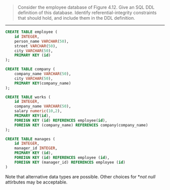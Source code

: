 > Consider the employee database of Figure 4.12. Give an SQL DDL definition of 
> this database. Identify referential-integrity constraints that should hold, and 
> include them in the DDL definition. 

--------------------------------

```sql
CREATE TABLE employee ( 
    id INTEGER,
    person_name VARCHAR(50),
    street VARCHAR(50),
    city VARCHAR(50),
    PRIMARY KEY (id)
);

CREATE TABLE company ( 
    company_name VARCHAR(50),
    city VARCHAR(50),
    PRIMARY KEY(company_name)
);

CREATE TABLE works (
    id INTEGER,
    company_name VARCHAR(50),
    salary numeric(10,2),
    PRIMARY KEY(id),
    FOREIGN KEY (id) REFERENCES employee(id),
    FOREIGN KEY (company_name) REFERENCES company(company_name)
);

CREATE TABLE manages ( 
    id INTEGER,
    manager_id INTEGER, 
    PRIMARY KEY (id), 
    FOREIGN KEY (id) REFERENCES employee (id), 
    FOREIGN KEY (manager_id) REFERENCES employee (id)
)
```

Note that alternative data types are possible. Other choices for **not null* attirbutes
may be acceptable.